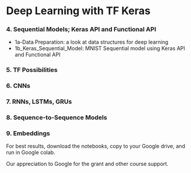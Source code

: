 # Deep Learning with TF Keras


### 4. Sequential Models; Keras API and Functional API


* 1a-Data Preparation: a look at data structures for deep learning
* 1b_Keras_Sequential_Model: MNIST Sequential model using Keras API and Functional API

### 5. TF Possibilities
### 6. CNNs
### 7. RNNs, LSTMs, GRUs
### 8. Sequence-to-Sequence Models
### 9. Embeddings


For best results, download the notebooks, copy to your Google drive, and run in Google colab.


Our appreciation to Google for the grant and other course support. 
